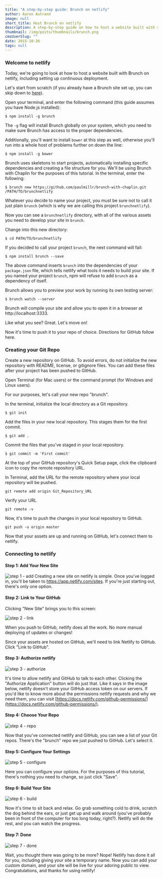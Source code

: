 ```yaml
---
title: "A step-by-step guide: Brunch on netlify"
author: Aaron Autrand
image: null
short_title: Host Brunch on netlify
description: A step-by-step guide on how to host a website built with static site generator Brunch.
thumbnail: /img/posts/thumbnails/brunch.png
cmsUserSlug: ""
date: 2015-10-26
tags: null
---
```


### **Welcome to netlify**

Today, we're going to look at how to host a website built with Brunch on netlify, including setting up continuous deployment.

Let's start from scratch (if you already have a Brunch site set up, you can skip down to [here](#netlifystart)).

Open your terminal, and enter the following command (this guide assumes you have Node.js installed):

```
$ npm install -g brunch
```

The `-g` flag will install Brunch globally on your system, which you need to make sure Brunch has access to the proper dependencies.

Additionally, you'll want to install `bower` at this step as well, otherwise you'll run into a whole host of problems further on down the line:

```
$ npm install -g bower
```

Brunch uses skeletons to start projects, automatically installing specific dependencies and creating a file structure for you. We'll be using Brunch with Chaplin for the purposes of this tutorial. In the terminal, enter the following:

```
$ brunch new https://github.com/paulmillr/brunch-with-chaplin.git /PATH/TO/brunchnetlify
```

 Whatever you decide to name your project, you must be sure not to call it just plain `brunch` (which is why we are calling this project `brunchnetlify`).

Now you can see a `brunchnetlify` directory, with all of the various assets you need to develop your site in `brunch`.

Change into this new directory:
```
$ cd PATH/TO/brunchnetlify
```
 If you decided to call your project `brunch`, the next command will fail:
```
$ npm install brunch --save
```
The above command inserts `brunch` into the dependencies of your `package.json` file, which tells netlify what tools it needs to build your site. If you named your project `brunch`, npm will refuse to add `brunch` as a dependency of itself.

Brunch allows you to preview your work by running its own testing server:

```
$ brunch watch --server
```

Brunch will compile your site and allow you to open it in a browser at http://localhost:3333.

Like what you see? Great. Let's move on!

Now it's time to push it to your repo of choice. Directions for GitHub follow here.

### **Creating your Git Repo**

Create a new repository on GitHub. To avoid errors, do not initialize the new repository with README, license, or gitignore files. You can add these files after your project has been pushed to GitHub.

Open Terminal (for Mac users) or the command prompt (for Windows and Linux users).

For our purposes, let's call your new repo "brunch".

In the terminal, initialize the local directory as a Git repository.
```
$ git init
```
Add the files in your new local repository. This stages them for the first commit.
```
$ git add .
```
Commit the files that you've staged in your local repository.
```
$ git commit -m 'First commit'
```

At the top of your GitHub repository's Quick Setup page, click the clipboard icon to copy the remote repository URL.

In Terminal, add the URL for the remote repository where your local repository will be pushed.
```
git remote add origin Git_Repository_URL
```
Verify your URL
```
git remote -v
```
Now, it's time to push the changes in your local repository to GitHub.
```
git push -u origin master
```

Now that your assets are up and running on GitHub, let's connect them to netlify.
<a id="netlifystart"></a>
### **Connecting to netlify**

#### Step 1: Add Your New Site

![step 1 - add](https://cloud.githubusercontent.com/assets/6520639/9803638/717820a6-57d9-11e5-838f-d2a732eb0a41.png)
Creating a new site on netlify is simple. Once you've logged in, you'll be taken to https://app.netlify.com/sites. If you're just starting out, there's only one option.

#### Step 2: Link to Your GitHub
Clicking "New Site" brings you to this screen:

![step 2 - link](https://cloud.githubusercontent.com/assets/6520639/9803637/7176ac8a-57d9-11e5-9b09-f43dc772a4f9.png)

When you push to GitHub, netlify does all the work. No more manual deploying of updates or changes!

Since your assets are hosted on GitHub, we'll need to link Netlify to GitHub. Click "Link to GitHub".

#### Step 3: Authorize netlify
![step 3 - authorize](https://cloud.githubusercontent.com/assets/6520639/9803635/71760370-57d9-11e5-8bdb-850aa176a22c.png)

It's time to allow netlify and GitHub to talk to each other. Clicking the "Authorize Application" button will do just that. Like it says in the image below, netlify doesn't store your GitHub access token on our servers. If you'd like to know more about the permissions netlify requests and why we need them, you can visit [https://docs.netlify.com/github-permissions/](https://docs.netlify.com/github-permissions/).

#### Step 4: Choose Your Repo
![step 4 - repo](https://raw.githubusercontent.com/munkymack/netlify-assets/master/Step4Brunch.png)

Now that you've connected netlify and GitHub, you can see a list of your Git repos. There's the "brunch" repo we just pushed to GitHub. Let's select it.

#### Step 5: Configure Your Settings
![step 5 - configure](https://raw.githubusercontent.com/munkymack/netlify-assets/master/Step5Brunch.png)

Here you can configure your options. For the purposes of this tutorial, there's nothing you need to change, so just click "Save".

#### Step 6: Build Your Site

![step 6 - build](https://cloud.githubusercontent.com/assets/6520639/9803640/717b9c40-57d9-11e5-9ca4-92f90f8ed005.png)

Now it's time to sit back and relax. Go grab something cold to drink, scratch the dog behind the ears, or just get up and walk around (you've probably been in front of the computer for too long today, right?). Netlify will do the rest, and you can watch the progress.

#### Step 7: Done

![step 7 - done](https://raw.githubusercontent.com/munkymack/netlify-assets/master/Step7Brunch.png)

Wait, you thought there was going to be more? Nope! Netlify has done it all for you, including giving your site a temporary name. Now you can add your custom domain, and your site will be live for your adoring public to view. Congratulations, and thanks for using netlify!
